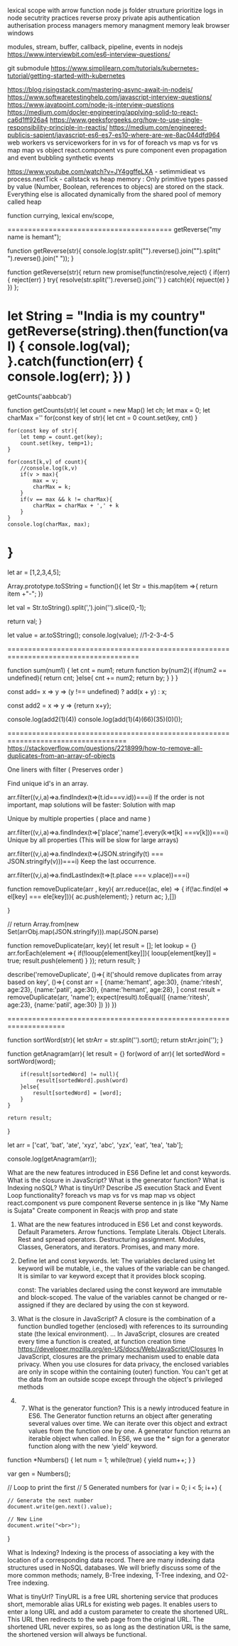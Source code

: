 lexical scope with arrow function
node js folder struxture
prioritize logs in node
secutrity practices 
reverse proxy
private apis
authentication 
autherisation
process managers
memory managment
memory leak
browser windows

modules, stream, buffer, callback, pipeline, events in nodejs
https://www.interviewbit.com/es6-interview-questions/

git submodule
https://www.simplilearn.com/tutorials/kubernetes-tutorial/getting-started-with-kubernetes

https://blog.risingstack.com/mastering-async-await-in-nodejs/
https://www.softwaretestinghelp.com/javascript-interview-questions/
https://www.javatpoint.com/node-js-interview-questions
https://medium.com/docler-engineering/applying-solid-to-react-ca6d1ff926a4
https://www.geeksforgeeks.org/how-to-use-single-responsibility-principle-in-reactjs/
https://medium.com/engineered-publicis-sapient/javascript-es6-es7-es10-where-are-we-8ac044dfd964
web workers vs serviceworkers
for in vs for of
foreach vs map vs for vs map
map vs object
react.component vs pure component
even propagation and event bubbling
synthetic events

https://www.youtube.com/watch?v=JY4ggffeLXA - setimmidieat vs process.nextTick - 
callstack vs heap memory : Only primitive types passed by value (Number, Boolean, references to objecs) are stored on the stack. Everything else 
is allocated dynamically from the shared pool of memory called heap


function currying, lexical env/scope,

========================================
getReverse("my name is hemant");

function getReverse(str){
   console.log(str.split("").reverse().join("").split(" ").reverse().join(" "));
}

function getReverse(str){
    return new promise(functin(resolve,reject) {
        if(err){
            reject(err)
        }
		try{
			resolve(str.split('').reverse().join('')
		}
		catch(e){
			rejuect(e)
		}
    })
};

let String = "India is my country"
getReverse(string).then(function(val) {
    console.log(val);
}.catch(function(err) {
    console.log(err);
})
)
=================================================================================================

getCounts('aabbcab')

function getCounts(str){
    let count = new Map()
    let ch;
    let max = 0;
    let charMax =''
    for(const key of str){
        let cnt = 0
        count.set(key, cnt)
    }

    for(const key of str){
        let temp = count.get(key);
        count.set(key, temp+1);
    }

    for(const[k,v] of count){
        //console.log(k,v)
        if(v > max){
            max = v;
            charMax = k;
        }
        if(v == max && k != charMax){
            charMax = charMax + ',' + k
        }
    }
    console.log(charMax, max);

}
===================================================================================
let ar = [1,2,3,4,5];

Array.prototype.toSString = function(){
    let Str =  this.map(item =>{
      return item +"-";
    })
    
   let val =  Str.toString().split(',').join('').slice(0,-1);

   return val;
}

let value = ar.toSString();
console.log(value); //1-2-3-4-5

======================================================================================

function sum(num1) {
    let cnt = num1;
    return function by(num2){
        if(num2 == undefined){
            return cnt;
        }else{
            cnt += num2;
            return by;
        }
    }
}

const add= x => y => (y !== undefined) ? add(x + y) : x;

const add2 = x => y => {return x+y};

console.log(add2(1)(4))
console.log(add(1)(4)(66)(35)(0)());

===================================================================================
https://stackoverflow.com/questions/2218999/how-to-remove-all-duplicates-from-an-array-of-objects

One liners with filter ( Preserves order )

Find unique id's in an array.

arr.filter((v,i,a)=>a.findIndex(t=>(t.id===v.id))===i)
If the order is not important, map solutions will be faster: Solution with map

Unique by multiple properties ( place and name )

arr.filter((v,i,a)=>a.findIndex(t=>['place','name'].every(k=>t[k] ===v[k]))===i)
Unique by all properties (This will be slow for large arrays)

arr.filter((v,i,a)=>a.findIndex(t=>(JSON.stringify(t) === JSON.stringify(v)))===i)
Keep the last occurrence.

arr.filter((v,i,a)=>a.findLastIndex(t=>(t.place === v.place))===i)

function removeDuplicate(arr , key){
  arr.reduce((ac, ele) => {
    if(!ac.find(el => el[key] === ele[key])){
         ac.push(element);
    }
    return ac;
  },[])
  
}

// return Array.from(new Set(arrObj.map(JSON.stringify))).map(JSON.parse)

function removeDuplicate(arr, key){
  let result = [];
  let lookup = {}
  arr.forEach(element =>{
     if(!looup[element[key]]){
       looup[element[key]] = true;
       result.push(element)
     }
  });
  return result;
}

describe('removeDuplicate', ()=>{
	it('should remove duplicates from array based on key', ()=>{
    const arr = [
      {name:'hemant', age:30},
      {name:'ritesh', age:23},
      {name:'patil', age:30},
      {name:'hemant', age:28},
    ]
    const result = removeDuplicate(arr, 'name');
    expect(result).toEqual([
      {name:'ritesh', age:23},
      {name:'patil', age:30}
    ])
  })
})

====================================================================

function sortWord(str){
    let strArr = str.split('').sort();
    return strArr.join('');
}

function getAnagram(arr){
    let result = {}
	for(word of arr){
        let sortedWord = sortWord(word);
        
        if(result[sortedWord] != null){
             result[sortedWord].push(word)
        }else{
            result[sortedWord] = [word];
        }
    }

    return result;
}

let arr = ['cat', 'bat', 'ate', 'xyz', 'abc', 'yzx', 'eat', 'tea', 'tab'];

console.log(getAnagram(arr));

What are the new features introduced in ES6
Define let and const keywords.
What is the closure in JavaScript?
What is the generator function?
What is Indexing noSQL?
What is tinyUrl?
Describe JS execution Stack and Event Loop functionality?
foreach vs map vs for vs map
map vs object
react.component vs pure component
Reverse sentence in js like "My Name is Sujata"
Create component in Reacjs with prop and state

1) What are the new features introduced in ES6
	Let and const keywords.
	Default Parameters.
	Arrow functions.
	Template Literals.
	Object Literals.
	Rest and spread operators.
	Destructuring assignment.
	Modules, Classes, Generators, and iterators.
	Promises, and many more.
2) Define let and const keywords.
	let: The variables declared using let keyword will be mutable, i.e., the values of the variable can be changed. It is similar to var keyword except that it provides block scoping.

	const: The variables declared using the const keyword are immutable and block-scoped. The value of the variables cannot be changed or re-assigned if they are declared by using the con	st keyword.

3) What is the closure in JavaScript?
A closure is the combination of a function bundled together (enclosed) with references to its surrounding state (the lexical environment). ... 
In JavaScript, closures are created every time a function is created, at function creation time
https://developer.mozilla.org/en-US/docs/Web/JavaScript/Closures
In JavaScript, closures are the primary mechanism used to enable data privacy. When you use closures for data privacy, the enclosed variables are only in scope within the containing (outer) function. You can't get at the data from an outside scope except through the object's privileged methods

4) 7. What is the generator function?
This is a newly introduced feature in ES6. The Generator function returns an object after generating several values over time. 
We can iterate over this object and extract values from the function one by one. A generator function returns an iterable object when called. 
In ES6, we use the * sign for a generator function along with the new ‘yield' keyword.

 function *Numbers() {
    let num = 1;
    while(true) {
        yield num++;
    }
}
  
var gen = Numbers();
 
// Loop to print the first
// 5 Generated numbers
for (var i = 0; i < 5; i++) {
 
    // Generate the next number
    document.write(gen.next().value);
 
    // New Line
    document.write("<br>");
}

What is Indexing?
Indexing is the process of associating a key with the location of a corresponding data record. There are many indexing data structures used in NoSQL databases. 
We will briefly discuss some of the more common methods; namely, B-Tree indexing, T-Tree indexing, and O2-Tree indexing.

What is tinyUrl?
TinyURL is a free URL shortening service that produces short, memorable alias URLs for existing web pages. It enables users to enter a long URL and add a custom parameter to create the shortened URL. This URL then redirects to the web page from the original URL. The shortened URL never expires, so as long as the destination URL is the same, the shortened version will always be functional.
